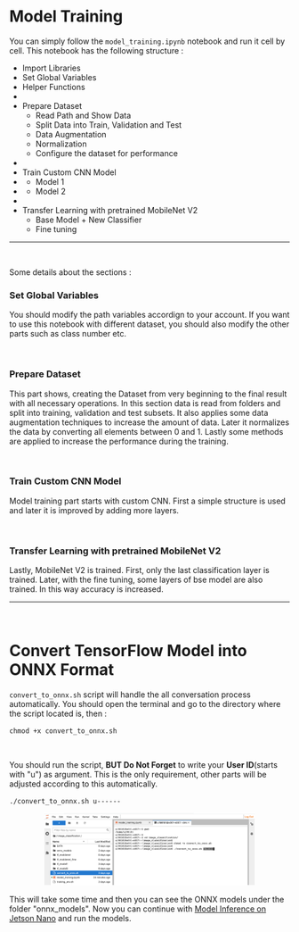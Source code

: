 # Model Training

You can simply follow the `model_training.ipynb` notebook and run it cell by cell. This notebook has the following structure : 

- Import Libraries
- Set Global Variables
- Helper Functions
- 
- Prepare Dataset
  - Read Path and Show Data
  - Split Data into Train, Validation and Test
  - Data Augmentation
  - Normalization
  - Configure the dataset for performance
- 
- Train Custom CNN Model
- - Model 1
- - Model 2
- 
- Transfer Learning with pretrained MobileNet V2
  - Base Model + New Classifier
  - Fine tuning

---

</br>

Some details about the sections : 

### Set Global Variables
You should modify the path variables accordign to your account. If you want to use this notebook with different dataset, you should also modify the other parts such as class number etc.

</br>

### Prepare Dataset
This part shows, creating the Dataset from very beginning to the final result with all necessary operations. In this section data is read from folders and split into training, validation and test subsets. It also applies some data augmentation techniques to increase the amount of data. Later it normalizes the data by converting all elements between 0 and 1. Lastly some methods are applied to increase the performance during the training.

</br>

### Train Custom CNN Model
Model training part starts with custom CNN. First a simple structure is used and later it is improved by adding more layers.

</br>

### Transfer Learning with pretrained MobileNet V2
Lastly, MobileNet V2 is trained. First, only the last classification layer is trained. Later, with the fine tuning, some layers of bse model are also trained. In this way accuracy is increased.

---
</br>

# Convert TensorFlow Model into ONNX Format

`convert_to_onnx.sh` script will handle the all conversation process automatically. You should open the terminal and go to the directory where the script located is, then : 
```
chmod +x convert_to_onnx.sh
```

</br>

You should run the script, **BUT Do Not Forget** to write your **User ID**(starts with "u") as argument. This is the only requirement, other parts will be adjusted according to this automatically.
```
./convert_to_onnx.sh u------
```

<p align="center">
<img src="figures/convert_to_onnx.png"  width="75%" height="75%" >
</p>

This will take some time and then you can see the ONNX models under the folder "onnx_models". Now you can continue with [Model Inference on Jetson Nano](model_inference_on_nano.md) and run the models.
